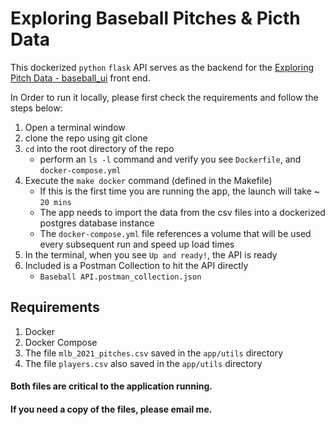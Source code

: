 # Exploring Baseball Pitches & Picth Data

This dockerized `python` `flask` API serves as the backend
for the [Exploring Pitch Data - baseball_ui][1] front end.

In Order to run it locally, please first check the requirements 
and follow the steps below:

1. Open a terminal window 
2. clone the repo using git clone
3. `cd` into the root directory of the repo
    * perform an `ls -l` command and verify you see `Dockerfile`, and `docker-compose.yml`
4. Execute the `make docker` command (defined in the Makefile)
    * If this is the first time you are running the app, the launch will take ~ `20 mins`
    * The app needs to import the data from the csv files into a 
      dockerized postgres database instance
    * The `docker-compose.yml` file references a volume that will be used every 
      subsequent run and speed up load times   
5. In the terminal, when you see `Up and ready!`, the API is ready
6. Included is a Postman Collection to hit the API directly
   * `Baseball API.postman_collection.json`

## Requirements

1. Docker
2. Docker Compose
3. The file `mlb_2021_pitches.csv` saved in the `app/utils` directory
4. The file `players.csv` also saved in the `app/utils` directory
#### Both files are critical to the application running.
#### If you need a copy of the files, please email me.

[1]: https://github.com/jeet-singh3/baseball_ui